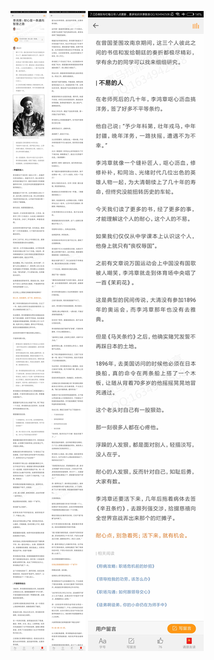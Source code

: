 ![](../../images/2017年12月/GX1202李鸿章：耐心是一条通向智慧之路.jpg)
![](../../images/2017年12月/GX1202李鸿章：耐心是一条通向智慧之路2.jpg)
![](../../images/2017年12月/GX1202李鸿章：耐心是一条通向智慧之路3.jpg)
